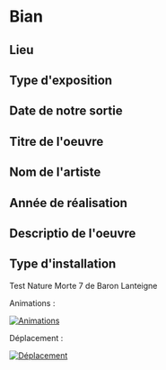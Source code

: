 # Bian

## Lieu

## Type d'exposition

## Date de notre sortie

## Titre de l'oeuvre

## Nom de l'artiste

## Année de réalisation

## Descriptio de l'oeuvre

## Type d'installation

Test Nature Morte 7 de Baron Lanteigne

Animations : 


[![Animations](http://img.youtube.com/vi/b9o8wk9XdjI/0.jpg)](https://youtube.com/shorts/b9o8wk9XdjI?feature=share)

Déplacement : 


[![Déplacement](https://img.youtube.com/vi/vjXid7DYTww/0.jpg)](https://youtube.com/shorts/vjXid7DYTww?feature=share)

